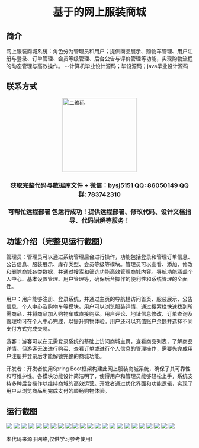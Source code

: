 <p><h1 align="center">基于的网上服装商城</h1></p>

## 简介
网上服装商城系统：角色分为管理员和用户；提供商品展示、购物车管理、用户注册与登录、订单管理、会员等级管理、后台公告与评价管理等功能，实现购物流程的动态管理与高效操作。    --计算机毕业设计源码；毕设源码；java毕业设计源码


## 联系方式
<img src="https://bs-1329754181.cos.ap-shanghai.myqcloud.com/wx.jpg" alt="二维码" style="display: block; margin: 0 auto;" width="200px">
<p><h3 align="center">获取完整代码与数据库文件 + 微信：bysj5151 QQ: 86050149 QQ群: 783742310</h3></p>
<p><h3 align="center">可帮忙远程部署 包运行成功！提供远程部署、修改代码、设计文档指导、代码讲解等服务！</h3></p>

## 功能介绍（完整见运行截图）
管理员：管理员可以通过系统管理后台进行操作，功能包括登录和管理订单信息、公告信息、服装展示、库存类型、会员等级等模块。管理员可以查看、添加、修改和删除商城各类数据，并通过搜索和筛选功能高效管理商城内容。导航功能涵盖个人中心、基本设置管理、用户管理等，确保后台操作的便利性和系统管理的全面性。

用户：用户能够注册、登录系统，并通过主页的导航栏访问首页、服装展示、公告信息、个人中心及购物车等模块。用户可以浏览服装详情，通过搜索栏快速找到所需商品，并将商品加入购物车或直接购买。用户评论、地址信息修改、订单查询及管理均可在个人中心完成，以提升购物体验。用户还可以充值账户余额并选择不同支付方式完成交易。

游客：游客可以在无需登录系统的基础上访问商城主页，查看商品列表，了解商品详情。但游客无法进行购买、查看订单或进行个人信息的管理操作，需要先完成用户注册并登录后才能解锁完整的商城功能。

开发者：开发者使用Spring Boot框架构建此网上服装商城系统，确保了其可靠性和可维护性。各模块功能设计简洁明了，使得用户和管理员能够轻松上手，系统支持多种后台操作以维持商城的高效运营。开发者通过优化界面和功能逻辑，实现了用户从浏览商品到完成支付的顺畅购物体验。


## 运行截图
![](https://bs-1329754181.cos.ap-shanghai.myqcloud.com/spring/OnlineClothingMall/img/001.jpg)
![](https://bs-1329754181.cos.ap-shanghai.myqcloud.com/spring/OnlineClothingMall/img/002.jpg)
![](https://bs-1329754181.cos.ap-shanghai.myqcloud.com/spring/OnlineClothingMall/img/003.jpg)
![](https://bs-1329754181.cos.ap-shanghai.myqcloud.com/spring/OnlineClothingMall/img/004.jpg)
![](https://bs-1329754181.cos.ap-shanghai.myqcloud.com/spring/OnlineClothingMall/img/005.jpg)
![](https://bs-1329754181.cos.ap-shanghai.myqcloud.com/spring/OnlineClothingMall/img/006.jpg)
![](https://bs-1329754181.cos.ap-shanghai.myqcloud.com/spring/OnlineClothingMall/img/007.jpg)
![](https://bs-1329754181.cos.ap-shanghai.myqcloud.com/spring/OnlineClothingMall/img/008.jpg)
![](https://bs-1329754181.cos.ap-shanghai.myqcloud.com/spring/OnlineClothingMall/img/009.jpg)
![](https://bs-1329754181.cos.ap-shanghai.myqcloud.com/spring/OnlineClothingMall/img/010.jpg)
![](https://bs-1329754181.cos.ap-shanghai.myqcloud.com/spring/OnlineClothingMall/img/011.jpg)
![](https://bs-1329754181.cos.ap-shanghai.myqcloud.com/spring/OnlineClothingMall/img/012.jpg)
![](https://bs-1329754181.cos.ap-shanghai.myqcloud.com/spring/OnlineClothingMall/img/013.jpg)
![](https://bs-1329754181.cos.ap-shanghai.myqcloud.com/spring/OnlineClothingMall/img/014.jpg)
![](https://bs-1329754181.cos.ap-shanghai.myqcloud.com/spring/OnlineClothingMall/img/015.jpg)
![](https://bs-1329754181.cos.ap-shanghai.myqcloud.com/spring/OnlineClothingMall/img/016.jpg)
![](https://bs-1329754181.cos.ap-shanghai.myqcloud.com/spring/OnlineClothingMall/img/017.jpg)
![](https://bs-1329754181.cos.ap-shanghai.myqcloud.com/spring/OnlineClothingMall/img/018.jpg)
![](https://bs-1329754181.cos.ap-shanghai.myqcloud.com/spring/OnlineClothingMall/img/019.jpg)
![](https://bs-1329754181.cos.ap-shanghai.myqcloud.com/spring/OnlineClothingMall/img/020.jpg)
![](https://bs-1329754181.cos.ap-shanghai.myqcloud.com/spring/OnlineClothingMall/img/021.jpg)
![](https://bs-1329754181.cos.ap-shanghai.myqcloud.com/spring/OnlineClothingMall/img/022.jpg)
![](https://bs-1329754181.cos.ap-shanghai.myqcloud.com/spring/OnlineClothingMall/img/023.jpg)

<p>本代码来源于网络,仅供学习参考使用!</p>
